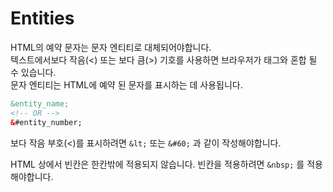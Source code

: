 # Entities
HTML의 예약 문자는 문자 엔티티로 대체되어야합니다.  
텍스트에서보다 작음(<) 또는 보다 큼(>) 기호를 사용하면 브라우저가 태그와 혼합 될 수 있습니다.  
문자 엔티티는 HTML에 예약 된 문자를 표시하는 데 사용됩니다.

```html
&entity_name;
<!-- OR -->
&#entity_number;
```

보다 작음 부호(<)를 표시하려면 `&lt;` 또는 `&#60;` 과 같이 작성해야합니다. 

HTML 상에서 빈칸은 한칸밖에 적용되지 않습니다. 빈칸을 적용하려면 `&nbsp;` 를 적용해야합니다.



